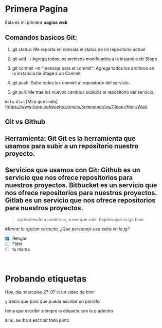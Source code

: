 # Primera Pagina
Esta es mi primera **pagina web**

## Comandos basicos Git:
1. git status: Me reporta en consola el status de mi repositorio actual

2. git add . : Agrega todos los archivos modificados a la instancia de Stage
3. git commit -m "mensaje para el commit": Agrega todos los archivos en la instancia de Stage a un Commit
4. git push: Sube todos los commit al repositorio del servicio.

5. git pull: Me trae los nuevos cambios subidos al repositorio del servicio.

`Hola Alan` [Mira que lindo] (https://www.leagueofgraphs.com/es/summoner/las/Clean+Your+Way)

## Git vs Github
Herramienta: Git
Git es la herramienta que usamos para subir a un repositorio nuestro proyecto.
-------
Servicios que usamos con Git:
Github es un servicio que nos ofrece repositorios para nuestros proyectos.
Bitbucket es un servicio que nos ofrece repositorios para nuestros proyectos.
Gitlab es un servicio que nos ofrece repositorios para nuestros proyectos.
-------
> aprendiendo a modificar, a ver que sale. Espero que salga bien. 


*Marcar la opcion correcta, ¿Que personaje usa seba en la jg?* 

- [x] Rengar
- [ ] Fidel 
- [ ] tu mama
<br>
<h1> Probando etiquetas </h1>
<p> Hoy, dia miercoles 27-07 vi un video de html </p>
<p> y decia que para que pueda escribir un parrafo </p>
<p> tenia que escribir siempre la etiqueta con la p adentro</p>
<p> sino, se iba a escribir todo junto </p>
<br>
